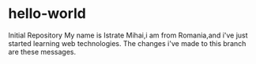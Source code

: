 # hello-world
Initial Repository
My name is Istrate Mihai,i am from Romania,and i've just started learning web technologies.
The changes i've made to this branch are these messages.
